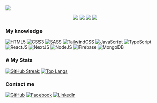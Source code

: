 
<div>
 <img src="https://res.cloudinary.com/annnn/image/upload/v1661995889/taoanhdep_anhbia_khoi_74114_tisdiz.jpg" />
</div>

<p align="center">
  <img src="https://komarev.com/ghpvc/?username=an678-mhg">
  <img src="https://shields.io/github/stars/an678-mhg">
  <img src="https://img.shields.io/github/followers/an678-mhg">
  <img src="https://img.shields.io/static/v1?label=%F0%9F%8C%9F&message=Love%20coding&style=style=flat&color=red">
</p>

### My knowledge 

![HTML5](https://img.shields.io/badge/html5-%23E34F26.svg?style=flat-square&logo=html5&logoColor=white)
![CSS3](https://img.shields.io/badge/css3-%231572B6.svg?style=flat-square&logo=css3&logoColor=white)
![SASS](https://img.shields.io/badge/SASS-hotpink.svg?style=flat-square&logo=SASS&logoColor=white)
![TailwindCSS](https://img.shields.io/badge/tailwindcss-%2338B2AC.svg?style=flat-square&logo=tailwind-css&logoColor=white)
![JavaScript](https://img.shields.io/badge/javascript-%23323330.svg?style=flat-square&logo=javascript&logoColor=%23F7DF1E)
![TypeScript](https://img.shields.io/badge/typescript-%23007ACC.svg?style=flat-square&logo=typescript&logoColor=white)
![ReactJS](https://img.shields.io/badge/react-%2320232a.svg?style=flat-square&logo=react&logoColor=%2361DAFB)
![NextJS](https://img.shields.io/badge/Nextjs-black?style=flat-square&logo=next.js&logoColor=white)
![NodeJS](https://img.shields.io/badge/node.js-6DA55F?style=flat-square&logo=node.js&logoColor=white)
![Firebase](https://img.shields.io/badge/firebase-%23039BE5.svg?style=flat-square&logo=firebase)
![MongoDB](https://img.shields.io/badge/MongoDB-%234ea94b.svg?style=flat-square&logo=mongodb&logoColor=white)

### :fire: My Stats

[![GitHub Streak](http://github-readme-streak-stats.herokuapp.com?user=an678-mhg&theme=dark&background=000000)](https://git.io/streak-stats)
[![Top Langs](https://github-readme-stats.vercel.app/api/top-langs/?username=your-github-username&layout=compact&theme=vision-friendly-dark)](https://github.com/anuraghazra/github-readme-stats)

### Contact me

[![GitHub](https://img.shields.io/badge/github-%23121011.svg?style=for-the-badge&logo=github&logoColor=white)](https://github.com/an678-mhg)
[![Facebook](https://img.shields.io/badge/Facebook-%231877F2.svg?style=for-the-badge&logo=Facebook&logoColor=white)](https://www.facebook.com/an70008)
[![LinkedIn](https://img.shields.io/badge/LinkedIn-blue?style=for-the-badge&logo=linkedin&logoColor=white)](https://www.linkedin.com/in/an4007)













